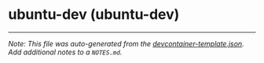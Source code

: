 
# ubuntu-dev (ubuntu-dev)







---

_Note: This file was auto-generated from the [devcontainer-template.json](https://github.com/dev1-sg/devcontainers/blob/main/src/templates/ubuntu-dev/devcontainer-template.json).  Add additional notes to a `NOTES.md`._
